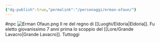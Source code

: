 ```yaml
---
{"dg-publish":true,"permalink":"/personaggi/erman-ofaun/"}
---
```


#npc 
![Erman Ofaun.png](/img/user/Images/Erman%20Ofaun.png)
Il re del regno di [[Luoghi/Eldoria\|Eldoria]]. Fu eletto giovanissimo 7 anni prima lo scoppio del [[Lore/Grande Lavacro\|Grande Lavacro]]. Tuttoggi 